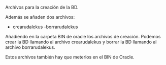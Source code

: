 Archivos para la creación de la BD.

Además se añaden dos archivos:

- crearudalekus
-borrarudalekus

Añadiendo en la carpeta BIN de oracle los archivos de creación. Podemos crear la BD llamando al archivo crearudalekus y borrar la BD llamando al archivo borrarudalekus.

Estos archivos también hay que meterlos en el BIN de Oracle.

